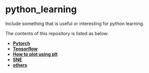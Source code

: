 # python_learning

Include something that is useful or interesting for python learning.

The contents of this repository is listed as below:
- [**Pytorch**](https://github.com/Niuchx/python_learning/blob/master/pytorch.md)
- [**Tensorflow**](https://github.com/Niuchx/python_learning/blob/master/Tensorflow_learning.md)
- [**How to plot using plt**](https://github.com/Niuchx/python_learning/blob/master/plt.md)
- [**SNE**](https://github.com/Niuchx/python_learning/blob/master/sne.py)
- [**others**](https://github.com/Niuchx/python_learning/blob/master/Pythontools.md)

